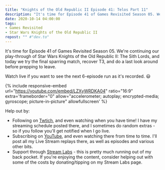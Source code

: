 ```yaml
---
title: "Knights of the Old Republic II Episode 41: Telos Part 11"
description: "It's time for Episode 41 of Games Revisited Season 05. We're continuing our play-through of Star Wars Knights of the Old Republic II: The Sith Lords, and today we try the final sparring match, recover T3, and do a last look around before prepping to leave."
date: 2020-10-14 04:00:00
tags:
- Games Revisited
- Star Wars Knights of the Old Republic II
repost: "" #"dev.to"
---
```


It's time for Episode 41 of Games Revisited Season 05. We're continuing our play-through of Star Wars Knights of the Old Republic II: The Sith Lords, and today we try the final sparring match, recover T3, and do a last look around before prepping to leave.

Watch live if you want to see the next 6-episode run as it's recorded. :smiley:
<!--more-->

{% include responsive-embed url="https://youtube.com/embed/LZXyWRDKA04" ratio="16:9" extra='frameborder="0" allow="accelerometer; autoplay; encrypted-media; gyroscope; picture-in-picture" allowfullscreen' %}

Help out by:
 * Following on [Twtich](https://twitch.tv/AnonJr_Live), and even watching when you have time! I have my streaming schedule posted there, and I sometimes do random extras - so if you follow you'll get notified when I go live.
 * Subscribing on [YouTube](http://www.youtube.com/channel/UCXafqhKHbkSUIrq0LAuu0tw), and even watching there from time to time. I'll post all my Live Stream replays there, as well as episodes and various other bits.
 * Support through [Stream Labs](https://streamlabs.com/anonjr_live) - this is pretty much running out of my back pocket. If you're enjoying the content, consider helping out with some of the costs by donating/tipping on my Stream Labs page.